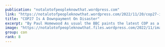 ```yaml
---
publication: "notalotofpeopleknowthat.wordpress.com"
link: "https://notalotofpeopleknowthat.wordpress.com/2022/11/20/cop27-is-a-downpayment-on-disaster/#more-60045"
title: "COP27 Is A Downpayment On Disaster"
excerpt: "By Paul Homewood As usual the BBC paints the latest COP as a “historic deal”!       Despite the hype, very little has been achieved, as the BBC have to admit:"
image: "https://notalotofpeopleknowthat.files.wordpress.com/2022/11/image_thumb-86.png"
group: con
rank: 8
---
```

